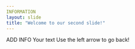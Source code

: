 ```yaml
---
INFORMATION
layout: slide
title: "Welcome to our second slide!"
---
```

ADD INFO
Your text
Use the left arrow to go back!